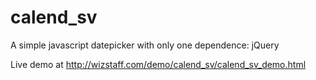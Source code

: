 calend_sv
=========

A simple javascript datepicker with only one dependence: jQuery

Live demo at http://wizstaff.com/demo/calend_sv/calend_sv_demo.html
